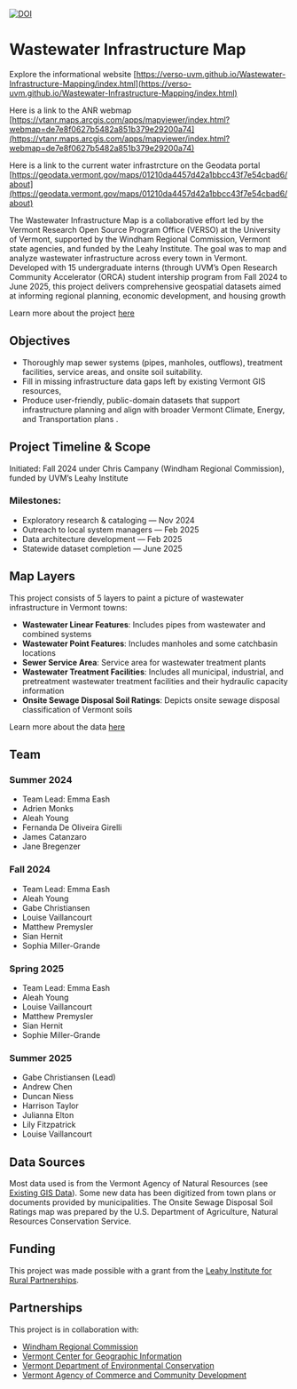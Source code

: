 [![DOI](https://zenodo.org/badge/764833070.svg)](https://zenodo.org/doi/10.5281/zenodo.11508708)

# Wastewater Infrastructure Map

Explore the informational website [https://verso-uvm.github.io/Wastewater-Infrastructure-Mapping/index.html](https://verso-uvm.github.io/Wastewater-Infrastructure-Mapping/index.html)

Here is a link to the ANR webmap [https://vtanr.maps.arcgis.com/apps/mapviewer/index.html?webmap=de7e8f0627b5482a851b379e29200a74](https://vtanr.maps.arcgis.com/apps/mapviewer/index.html?webmap=de7e8f0627b5482a851b379e29200a74)

Here is a link to the current water infrastrcture on the Geodata portal [https://geodata.vermont.gov/maps/01210da4457d42a1bbcc43f7e54cbad6/about](https://geodata.vermont.gov/maps/01210da4457d42a1bbcc43f7e54cbad6/about)

The Wastewater Infrastructure Map is a collaborative effort led by the Vermont Research Open Source Program Office (VERSO) at the University of Vermont, supported by the Windham Regional Commission, Vermont state agencies, and funded by the Leahy Institute. The goal was to map and analyze wastewater infrastructure across every town in Vermont. Developed with 15 undergraduate interns (through UVM’s Open Research Community Accelerator (ORCA) student intership program from Fall 2024 to June 2025, this project delivers comprehensive geospatial datasets aimed at informing regional planning, economic development, and housing growth 

Learn more about the project [here](https://verso-uvm.github.io/Wastewater-Infrastructure-Mapping/about.html)

## Objectives
* Thoroughly map sewer systems (pipes, manholes, outflows), treatment facilities, service areas, and onsite soil suitability.
* Fill in missing infrastructure data gaps left by existing Vermont GIS resources,
* Produce user-friendly, public-domain datasets that support infrastructure planning and align with broader Vermont Climate, Energy, and Transportation plans .

## Project Timeline & Scope
Initiated: Fall 2024 under Chris Campany (Windham Regional Commission), funded by UVM’s Leahy Institute 

### Milestones:
* Exploratory research & cataloging — Nov 2024
* Outreach to local system managers — Feb 2025
* Data architecture development — Feb 2025
* Statewide dataset completion — June 2025

## Map Layers

This project consists of 5 layers to paint a picture of wastewater infrastructure in Vermont towns:
- **Wastewater Linear Features**: Includes pipes from wastewater and combined systems
- **Wastewater Point Features**: Includes manholes and some catchbasin locations
- **Sewer Service Area**: Service area for wastewater treatment plants
- **Wastewater Treatment Facilities**: Includes all municipal, industrial, and pretreatment wastewater treatment facilities and their hydraulic capacity information
- **Onsite Sewage Disposal Soil Ratings**: Depicts onsite sewage disposal classification of Vermont soils

Learn more about the data [here](https://verso-uvm.github.io/Wastewater-Infrastructure-Mapping/data.html)

## Team
### Summer 2024
* Team Lead: Emma Eash
* Adrien Monks
* Aleah Young
* Fernanda De Oliveira Girelli
* James Catanzaro
* Jane Bregenzer

### Fall 2024
* Team Lead: Emma Eash
* Aleah Young
* Gabe Christiansen
* Louise Vaillancourt
* Matthew Premysler
* Sian Hernit
* Sophia Miller-Grande

### Spring 2025
* Team Lead: Emma Eash
* Aleah Young
* Louise Vaillancourt
* Matthew Premysler
* Sian Hernit
* Sophie Miller-Grande

### Summer 2025
* Gabe Christiansen (Lead)
* Andrew Chen
* Duncan Niess
* Harrison Taylor
* Julianna Elton
* Lily Fitzpatrick
* Louise Vaillancourt

## Data Sources

Most data used is from the Vermont Agency of Natural Resources (see [Existing GIS Data](https://github.com/VERSO-UVM/Wastewater-Infrastructure-Mapping/blob/main/ExistingGISData.md)). Some new data has been digitized from town plans or documents provided by municipalities. The Onsite Sewage Disposal Soil Ratings map was prepared by the U.S. Department of Agriculture, Natural Resources Conservation Service.

## Funding

This project was made possible with a grant from the [Leahy Institute for Rural Partnerships](https://www.uvm.edu/ruralpartnerships).

## Partnerships

This project is in collaboration with:

- [Windham Regional Commission](http://www.windhamregional.org/)
- [Vermont Center for Geographic Information](https://vcgi.vermont.gov/)
- [Vermont Department of Environmental Conservation](https://dec.vermont.gov/)
- [Vermont Agency of Commerce and Community Development](https://accd.vermont.gov/)
